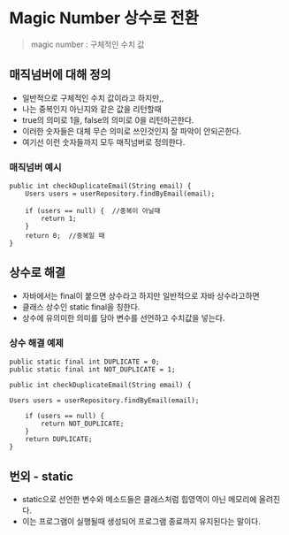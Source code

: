 # Magic Number 상수로 전환
> magic number : 구체적인 수치 값

## 매직넘버에 대해 정의
* 일반적으로 구체적인 수치 값이라고 하지만,,
* 나는 중복인지 아닌지와 같은 값을 리턴할때 
* true의 의미로 1을, false의 의미로 0을 리턴하곤한다.
* 이러한 숫자들은 대체 무슨 의미로 쓰인것인지 잘 파악이 안되곤한다.
* 여기선 이런 숫자들까지 모두 매직넘버로 정의한다.

### 매직넘버 예시
```
public int checkDuplicateEmail(String email) {
    Users users = userRepository.findByEmail(email);

    if (users == null) {  //중복이 아닐때
        return 1;
    }
    return 0;  //중복일 때
}
```

## 상수로 해결
* 자바에서는 final이 붙으면 상수라고 하지만 일반적으로 자바 상수라고하면
* 클래스 상수인 static final을 칭한다.
* 상수에 유의미한 의미를 담아 변수를 선언하고 수치값을 넣는다.

### 상수 해결 예제
```
public static final int DUPLICATE = 0;
public static final int NOT_DUPLICATE = 1;

public int checkDuplicateEmail(String email) {

Users users = userRepository.findByEmail(email);

    if (users == null) {
        return NOT_DUPLICATE;
    }
    return DUPLICATE;
}
```

## 번외 - static
* static으로 선언한 변수와 메소드들은 클래스처럼 힙영역이 아닌 메모리에 올려진다.
* 이는 프로그램이 실행될때 생성되어 프로그램 종료까지 유지된다는 말이다.
